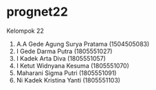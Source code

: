 # prognet22

Kelompok 22
1.  A.A Gede Agung Surya Pratama 	(1504505083)
2.	I Gede Darma Putra 	            (1805551027)
3.	I Kadek Arta Diva 		        (1805551057)
4.	I Ketut Widnyana Kesuma 	    (1805551070)
5.	Maharani Sigma Putri	        (1805551091)
6.	Ni Kadek Kristina Yanti	        (1805551103)
